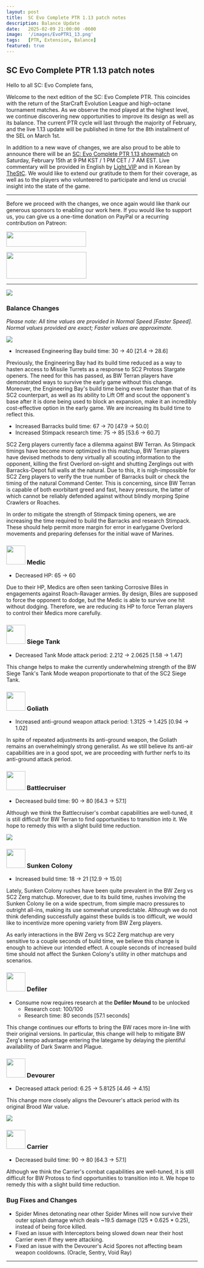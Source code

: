 ```yaml
---
layout: post
title:  SC Evo Complete PTR 1.13 patch notes
description: Balance Update
date:   2025-02-09 21:00:00 -0600
image:  '/images/EvoPTR1_13.png'
tags:   [PTR, Extension, Balance]
featured: true
---
```


## SC Evo Complete PTR 1.13 patch notes

Hello to all SC: Evo Complete fans,

Welcome to the next edition of the SC: Evo Complete PTR. This coincides with the return of the StarCraft Evolution League and high-octane tournament matches. As we observe the mod played at the highest level, we continue discovering new opportunities to improve its design as well as its balance. The current PTR cycle will last through the majority of February, and the live 1.13 update will be published in time for the 8th installment of the SEL on March 1st.

In addition to a new wave of changes, we are also proud to be able to announce there will be an <a href="https://liquipedia.net/starcraft2/Bingus_World/26">SC: Evo Complete PTR 1.13 showmatch</a> on Saturday, February 15th at 9 PM KST / 1 PM CET / 7 AM EST. Live commentary will be provided in English by <a href="https://www.twitch.tv/cranky_ducklings">Light_VIP</a> and in Korean by <a href="https://www.youtube.com/@SC1SC2/streams">TheStC</a>. We would like to extend our gratitude to them for their coverage, as well as to the players who volunteered to participate and lend us crucial insight into the state of the game.

***

Before we proceed with the changes, we once again would like thank our generous sponsors to enabling our work here. If you would like to support us, you can give us a one-time donation on PayPal or a recurring contribution on Patreon:

<a href="https://paypal.me/KopruluKat/"><img src="{{site.baseurl}}/images/blue.png" width="210" height="40"></a> 

<a href="https://www.patreon.com/TeamKopruluSC2"><img src="{{site.baseurl}}/images/becomeAPatronBanner.png" width="211" height="70"></a>

***

![]({{site.baseurl}}/images/Divider_Extension.png)

### Balance Changes
*Please note: All time values are provided in Normal Speed [Faster Speed]. Normal values provided are exact; Faster values are approximate.*

![]({{site.baseurl}}/images/Divider_Terran.png)

- Increased Engineering Bay build time: 30 -> 40 [21.4 -> 28.6]

Previously, the Engineering Bay had its build time reduced as a way to hasten access to Missile Turrets as a response to SC2 Protoss Stargate openers. The need for this has passed, as BW Terran players have demonstrated ways to survive the early game without this change. Moreover, the Engineering Bay's build time being even faster than that of its SC2 counterpart, as well as its ability to Lift Off and scout the opponent's base after it is done being used to block an expansion, make it an incredibly cost-effective option in the early game. We are increasing its build time to reflect this.

- Increased Barracks build time: 67 -> 70 [47.9 -> 50.0]
- Increased Stimpack research time: 75 -> 85 [53.6 -> 60.7]

SC2 Zerg players currently face a dilemma against BW Terran. As Stimpack timings have become more optimized in this matchup, BW Terran players have devised methods to deny virtually all scouting information to the opponent, killing the first Overlord on-sight and shutting Zerglings out with Barracks-Depot full walls at the natural. Due to this, it is nigh-impossible for SC2 Zerg players to verify the true number of Barracks built or check the timing of the natural Command Center. This is concerning, since BW Terran is capable of both exorbitant greed and fast, heavy pressure, the latter of which cannot be reliably defended against without blindly morping Spine Crawlers or Roaches.

In order to mitigate the strength of Stimpack timing openers, we are increasing the time required to build the Barracks and research Stimpack. These should help permit more margin for error in earlygame Overlord movements and preparing defenses for the initial wave of Marines.

### <img src="{{site.baseurl}}/images/btn-unit-terran-medic.png" width="50" height="50"> Medic
- Decreased HP: 65 -> 60

Due to their HP, Medics are often seen tanking Corrosive Biles in engagements against Roach-Ravager armies. By design, Biles are supposed to force the opponent to dodge, but the Medic is able to survive one hit without dodging. Therefore, we are reducing its HP to force Terran players to control their Medics more carefully.

### <img src="{{site.baseurl}}/images/btn-unit-terran-siegetank-sieged@scbw.png" width="50" height="50"> Siege Tank
- Decreased Tank Mode attack period: 2.212 -> 2.0625 [1.58 -> 1.47]

This change helps to make the currently underwhelming strength of the BW Siege Tank's Tank Mode weapon proportionate to that of the SC2 Siege Tank.

### <img src="{{site.baseurl}}/images/btn-unit-terran-goliath@scbw.png" width="50" height="50"> Goliath
- Increased anti-ground weapon attack period: 1.3125 -> 1.425 [0.94 -> 1.02]

In spite of repeated adjustments its anti-ground weapon, the Goliath remains an overwhelmingly strong generalist. As we still believe its anti-air capabilities are in a good spot, we are proceeding with further nerfs to its anti-ground attack period.

### <img src="{{site.baseurl}}/images/btn-unit-terran-battlecruiser@scbw.png" width="50" height="50"> Battlecruiser
- Decreased build time: 90 -> 80 [64.3 -> 57.1]

Although we think the Battlecruiser's combat capabilities are well-tuned, it is still difficult for BW Terran to find opportunities to transition into it. We hope to remedy this with a slight build time reduction.

![]({{site.baseurl}}/images/Divider_Zerg.png)

### <img src="{{site.baseurl}}/images/btn-unit-zerg-sunkencolony@scbw.png" width="50" height="50"> Sunken Colony
- Increased build time: 18 -> 21 [12.9 -> 15.0]

Lately, Sunken Colony rushes have been quite prevalent in the BW Zerg vs SC2 Zerg matchup. Moreover, due to its build time, rushes involving the Sunken Colony lie on a wide spectrum, from simple macro pressures to outright all-ins, making its use somewhat unpredictable. Although we do not think defending successfully against these builds is too difficult, we would like to incentivize more opening variety from BW Zerg players.

As early interactions in the BW Zerg vs SC2 Zerg matchup are very sensitive to a couple seconds of build time, we believe this change is enough to achieve our intended effect. A couple seconds of increased build time should not affect the Sunken Colony's utility in other matchups and scenarios.

### <img src="{{site.baseurl}}/images/btn-unit-zerg-defiler@scbw.png" width="50" height="50"> Defiler
- Consume now requires research at the **Defiler Mound** to be unlocked
    - Research cost: 100/100
    - Research time: 80 seconds [57.1 seconds]

This change continues our efforts to bring the BW races more in-line with their original versions. In particular, this change will help to mitigate BW Zerg's tempo advantage entering the lategame by delaying the plentiful availability of Dark Swarm and Plague.

### <img src="{{site.baseurl}}/images/btn-unit-zerg-devourerex3.png" width="50" height="50"> Devourer
- Decreased attack period: 6.25 -> 5.8125 [4.46 -> 4.15]

This change more closely aligns the Devourer's attack period with its original Brood War value.

![]({{site.baseurl}}/images/Divider_Protoss.png)

### <img src="{{site.baseurl}}/images/btn-unit-protoss-carrier@scbw.png" width="50" height="50"> Carrier
- Decreased build time: 90 -> 80 [64.3 -> 57.1]

Although we think the Carrier's combat capabilities are well-tuned, it is still difficult for BW Protoss to find opportunities to transition into it. We hope to remedy this with a slight build time reduction.

### Bug Fixes and Changes

- Spider Mines detonating near other Spider Mines will now survive their outer splash damage which deals ~19.5 damage (125 * 0.625 * 0.25), instead of being force killed.
- Fixed an issue with Interceptors being slowed down near their host Carrier even if they were attacking.
- Fixed an issue with the Devourer's Acid Spores not affecting beam weapon cooldowns. (Oracle, Sentry, Void Ray)

***